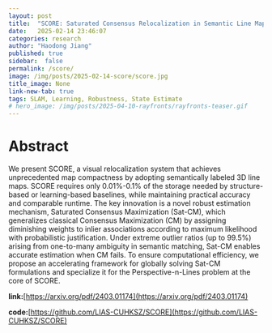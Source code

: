 ```yaml
---
layout: post
title:  "SCORE: Saturated Consensus Relocalization in Semantic Line Maps"
date:   2025-02-14 23:46:07
categories: research
author: "Haodong Jiang"
published: true
sidebar:  false
permalink: /score/
image: /img/posts/2025-02-14-score/score.jpg
title_image: None
link-new-tab: true
tags: SLAM, Learning, Robustness, State Estimate
# hero_image: /img/posts/2025-04-10-rayfronts/rayfronts-teaser.gif
---
```


# Abstract

We present SCORE, a visual relocalization system that achieves unprecedented map compactness by adopting semantically labeled 3D line maps. SCORE requires only 0.01\%-0.1\% of the storage needed by structure-based or learning-based baselines, while maintaining practical accuracy and comparable runtime. The key innovation is a novel robust estimation mechanism, Saturated Consensus Maximization (Sat-CM), which generalizes classical Consensus Maximization (CM) by assigning diminishing weights to inlier associations according to maximum likelihood with probabilistic justification. Under extreme outlier ratios (up to 99.5\%) arising from one-to-many ambiguity in semantic matching, Sat-CM enables accurate estimation when CM fails. To ensure computational efficiency, we propose an accelerating framework for globally solving Sat-CM formulations and specialize it for the Perspective-n-Lines problem at the core of SCORE.

**link:**[https://arxiv.org/pdf/2403.01174](https://arxiv.org/pdf/2403.01174)

**code:**[https://github.com/LIAS-CUHKSZ/SCORE](https://github.com/LIAS-CUHKSZ/SCORE)